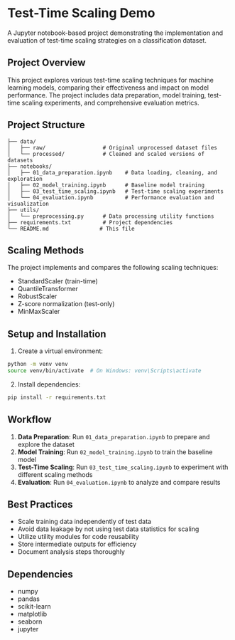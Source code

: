 # Test-Time Scaling Demo

A Jupyter notebook-based project demonstrating the implementation and evaluation of test-time scaling strategies on a classification dataset.

## Project Overview

This project explores various test-time scaling techniques for machine learning models, comparing their effectiveness and impact on model performance. The project includes data preparation, model training, test-time scaling experiments, and comprehensive evaluation metrics.

## Project Structure

```
├── data/
│   ├── raw/                  # Original unprocessed dataset files
│   └── processed/            # Cleaned and scaled versions of datasets
├── notebooks/
│   ├── 01_data_preparation.ipynb    # Data loading, cleaning, and exploration
│   ├── 02_model_training.ipynb      # Baseline model training
│   ├── 03_test_time_scaling.ipynb   # Test-time scaling experiments
│   └── 04_evaluation.ipynb          # Performance evaluation and visualization
├── utils/
│   └── preprocessing.py      # Data processing utility functions
├── requirements.txt          # Project dependencies
└── README.md                # This file
```

## Scaling Methods

The project implements and compares the following scaling techniques:
- StandardScaler (train-time)
- QuantileTransformer
- RobustScaler
- Z-score normalization (test-only)
- MinMaxScaler

## Setup and Installation

1. Create a virtual environment:
```bash
python -m venv venv
source venv/bin/activate  # On Windows: venv\Scripts\activate
```

2. Install dependencies:
```bash
pip install -r requirements.txt
```

## Workflow

1. **Data Preparation**: Run `01_data_preparation.ipynb` to prepare and explore the dataset
2. **Model Training**: Run `02_model_training.ipynb` to train the baseline model
3. **Test-Time Scaling**: Run `03_test_time_scaling.ipynb` to experiment with different scaling methods
4. **Evaluation**: Run `04_evaluation.ipynb` to analyze and compare results

## Best Practices

- Scale training data independently of test data
- Avoid data leakage by not using test data statistics for scaling
- Utilize utility modules for code reusability
- Store intermediate outputs for efficiency
- Document analysis steps thoroughly

## Dependencies

- numpy
- pandas
- scikit-learn
- matplotlib
- seaborn
- jupyter